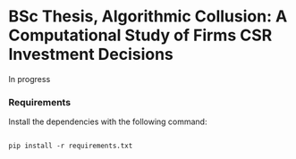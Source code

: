 # BSc Thesis, Algorithmic Collusion: A Computational Study of Firms CSR Investment Decisions

In progress

### Requirements

Install the dependencies with the following command:

```

pip install -r requirements.txt

```
